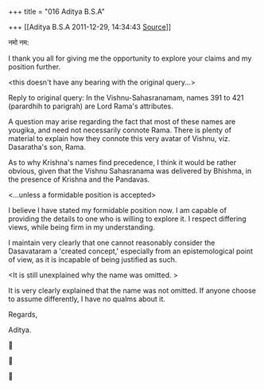 +++
title = "016 Aditya B.S.A"

+++
[[Aditya B.S.A	2011-12-29, 14:34:43 [Source](https://groups.google.com/g/samskrita/c/LK1DSKjM9Zs)]]



नमो नम:

  

I thank you all for giving me the opportunity to explore your claims and my position further.

  

\<this doesn't have any bearing with the original query...\>

  

Reply to original query: In the Vishnu-Sahasranamam, names 391 to 421 (parardhih to parigrah) are Lord Rama's attributes.

  

A question may arise regarding the fact that most of these names are yougika, and need not necessarily connote Rama. There is plenty of material to explain how they connote this very avatar of Vishnu, viz. Dasaratha's son, Rama.

  

As to why Krishna's names find precedence, I think it would be rather obvious, given that the Vishnu Sahasranama was delivered by Bhishma, in the presence of Krishna and the Pandavas.

  

\<...unless a formidable position is accepted>

  

I believe I have stated my formidable position now. I am capable of providing the details to one who is willing to explore it. I respect differing views, while being firm in my understanding.

  

I maintain very clearly that one cannot reasonably consider the Dasavataram a 'created concept,' especially from an epistemological point of view, as it is incapable of being justified as such.

  

\<It is still unexplained why the name was omitted. \>

  

It is very clearly explained that the name was not omitted. If anyone choose to assume differently, I have no qualms about it.

  

Regards,

  

Aditya.

  

  

  

  

  

  

  

  

  

  

  

  

  








